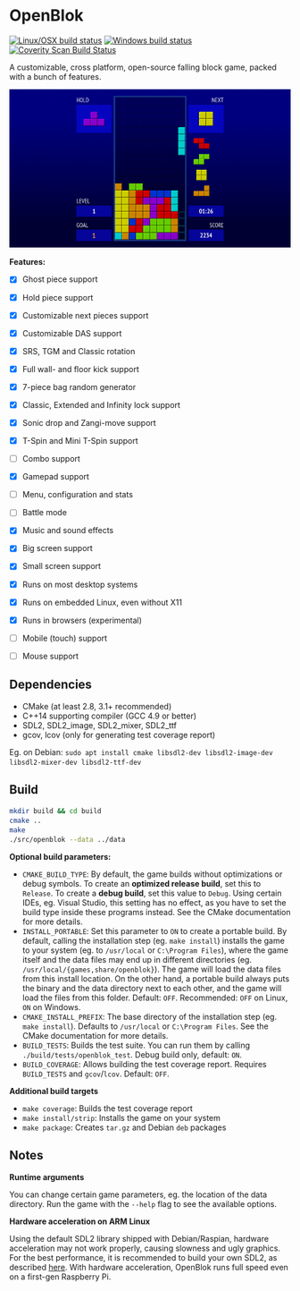 OpenBlok
========

[![Linux/OSX build status](https://travis-ci.org/mmatyas/openblok.svg?branch=master)](https://travis-ci.org/mmatyas/openblok)
[![Windows build status](https://ci.appveyor.com/api/projects/status/github/mmatyas/openblok?svg=true&branch=master)](https://ci.appveyor.com/project/mmatyas/openblok)
[![Coverity Scan Build Status](https://scan.coverity.com/projects/10795/badge.svg)](https://scan.coverity.com/projects/mmatyas-openblok)

A customizable, cross platform, open-source falling block game, packed with a bunch of features.

![Screenshot](etc/promo/screenshot01.png)

**Features:**

- [x] Ghost piece support
- [x] Hold piece support
- [x] Customizable next pieces support
- [x] Customizable DAS support
- [x] SRS, TGM and Classic rotation
- [x] Full wall- and floor kick support
- [x] 7-piece bag random generator
- [x] Classic, Extended and Infinity lock support
- [x] Sonic drop and Zangi-move support
- [x] T-Spin and Mini T-Spin support
- [ ] Combo support
- [x] Gamepad support
- [ ] Menu, configuration and stats
- [ ] Battle mode
- [x] Music and sound effects
- [x] Big screen support
- [x] Small screen support
- [x] Runs on most desktop systems
- [x] Runs on embedded Linux, even without X11
- [x] Runs in browsers (experimental)
- [ ] Mobile (touch) support
- [ ] Mouse support


Dependencies
------------

- CMake (at least 2.8, 3.1+ recommended)
- C++14 supporting compiler (GCC 4.9 or better)
- SDL2, SDL2_image, SDL2_mixer, SDL2_ttf
- gcov, lcov (only for generating test coverage report)

Eg. on Debian: `sudo apt install cmake libsdl2-dev libsdl2-image-dev libsdl2-mixer-dev libsdl2-ttf-dev`


Build
-----

```sh
mkdir build && cd build
cmake ..
make
./src/openblok --data ../data
```

**Optional build parameters:**

- `CMAKE_BUILD_TYPE`: By default, the game builds without optimizations or debug symbols. To create an **optimized release build**, set this to `Release`. To create a **debug build**, set this value to `Debug`. Using certain IDEs, eg. Visual Studio, this setting has no effect, as you have to set the build type inside these programs instead. See the CMake documentation for more details.
- `INSTALL_PORTABLE`: Set this parameter to `ON` to create a portable build. By default, calling the installation step (eg. `make install`) installs the game to your system (eg. to `/usr/local` or `C:\Program Files`), where the game itself and the data files may end up in different directories (eg. `/usr/local/{games,share/openblok}`). The game will load the data files from this install location. On the other hand, a portable build always puts the binary and the data directory next to each other, and the game will load the files from this folder. Default: `OFF`. Recommended: `OFF` on Linux, `ON` on Windows.
- `CMAKE_INSTALL_PREFIX`: The base directory of the installation step (eg. `make install`). Defaults to `/usr/local` or `C:\Program Files`. See the CMake documentation for more details.
- `BUILD_TESTS`: Builds the test suite. You can run them by calling `./build/tests/openblok_test`. Debug build only, default: `ON`.
- `BUILD_COVERAGE`: Allows building the test coverage report. Requires `BUILD_TESTS` and `gcov`/`lcov`. Default: `OFF`.

**Additional build targets**

- `make coverage`: Builds the test coverage report
- `make install/strip`: Installs the game on your system
- `make package`: Creates `tar.gz` and Debian `deb` packages


Notes
-----

**Runtime arguments**

You can change certain game parameters, eg. the location of the data directory. Run the game with the `--help` flag to see the available options.

**Hardware acceleration on ARM Linux**

Using the default SDL2 library shipped with Debian/Raspian, hardware acceleration may not work properly, causing slowness and ugly graphics. For the best performance, it is recommended to build your own SDL2, as described [here](https://github.com/mmatyas/openblok/wiki/Custom-SDL2-build-for-ARM). With hardware acceleration, OpenBlok runs full speed even on a first-gen Raspberry Pi.
